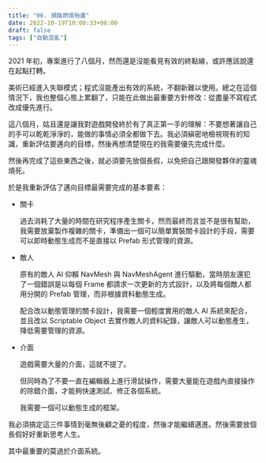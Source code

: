 ```yaml
---
title: "06. 瀕臨燃燒殆盡"
date: 2022-10-19T10:00:33+08:00
draft: false
tags: ["自動混亂"]
---
```


2021 年初，專案進行了八個月，然而還是沒能看見有效的終點線，或許應該說還在起點打轉。

美術已經進入失聯模式；程式沒能產出有效的系統，不翻新難以使用。總之在這個情況下，我也整個心態上累翻了，只能在此做出最重要方針修改：從盡量不寫程式改成優先進行。

這八個月，姑且還是讓我對遊戲開發終於有了真正第一手的理解：不要想著讓自己的手可以乾乾淨淨的，能做的事情必須全都做下去。我必須縝密地檢視現有的知識，重新評估要邁向的目標，然後再想清楚現在的我需要優先完成什麼。

然後再完成了這些東西之後，就必須要先放個長假，以免把自己跟開發夥伴的靈魂燒死。

於是我重新評估了邁向目標最需要完成的基本要素：

- 關卡

    過去消耗了大量的時間在研究程序產生關卡，然而最終而言並不是很有幫助，我需要放棄製作複雜的關卡，準備出一個可以簡單實裝關卡設計的手段，需要可以即時動態生成而不是直接以 Prefab 形式管理的資源。

- 敵人

    原有的敵人 AI 仰賴 NavMesh 與 NavMeshAgent 進行驅動，當時朋友還犯了一個錯誤是以每個 Frame 都請求一次更新的方式設計，以及將每個敵人都用分開的 Prefab 管理，而非根據資料動態生成。

    配合改以動態管理的關卡設計，我需要一個輕度實用的敵人 AI 系統來配合，並且改以 Scriptable Object 去實作敵人的資料紀錄，讓敵人可以動態產生，降低需要管理的資源。

- 介面

    遊戲需要大量的介面，這就不提了。

    但同時為了不要一直在編輯器上進行滑鼠操作，需要大量能在遊戲內直接操作的除錯介面，才能夠快速測試、修正各個系統。

    我需要一個可以動態生成的框架。

我必須搞定這三件事情到毫無後顧之憂的程度，然後才能繼續邁進。然後需要放個長假好好重新思考人生。

其中最重要的莫過於介面系統。
